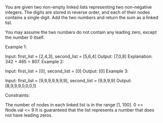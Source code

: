 You are given two non-empty linked lists representing two non-negative integers. The digits are stored in reverse order, and each of their nodes contains a single digit. Add the two numbers and return the sum as a linked list.

You may assume the two numbers do not contain any leading zero, except the number 0 itself.

 

Example 1:


Input: first_list = [2,4,3], second_list = [5,6,4]
Output: [7,0,8]
Explanation: 342 + 465 = 807.
Example 2:

Input: first_list = [0], second_list = [0]
Output: [0]
Example 3:

Input: first_list = [9,9,9,9,9,9,9], second_list = [9,9,9,9]
Output: [8,9,9,9,0,0,0,1]
 

Constraints:

The number of nodes in each linked list is in the range [1, 100].
0 <= Node.val <= 9
It is guaranteed that the list represents a number that does not have leading zeros.